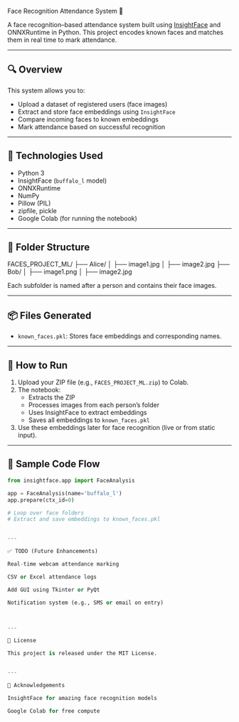 Face Recognition Attendance System 🎯

A face recognition–based attendance system built using [InsightFace](https://github.com/deepinsight/insightface) and ONNXRuntime in Python. This project encodes known faces and matches them in real time to mark attendance.

---

## 🔍 Overview

This system allows you to:

- Upload a dataset of registered users (face images)
- Extract and store face embeddings using `InsightFace`
- Compare incoming faces to known embeddings
- Mark attendance based on successful recognition

---

## 🧰 Technologies Used

- Python 3
- InsightFace (`buffalo_l` model)
- ONNXRuntime
- NumPy
- Pillow (PIL)
- zipfile, pickle
- Google Colab (for running the notebook)

---

## 📁 Folder Structure

FACES_PROJECT_ML/ ├── Alice/ │   ├── image1.jpg │   ├── image2.jpg ├── Bob/ │   ├── image1.png │   ├── image2.jpg

Each subfolder is named after a person and contains their face images.

---

## 📦 Files Generated

- `known_faces.pkl`: Stores face embeddings and corresponding names.

---

## 🚀 How to Run

1. Upload your ZIP file (e.g., `FACES_PROJECT_ML.zip`) to Colab.
2. The notebook:
   - Extracts the ZIP
   - Processes images from each person’s folder
   - Uses InsightFace to extract embeddings
   - Saves all embeddings to `known_faces.pkl`
3. Use these embeddings later for face recognition (live or from static input).

---

## 🧠 Sample Code Flow

```python
from insightface.app import FaceAnalysis

app = FaceAnalysis(name='buffalo_l')
app.prepare(ctx_id=0)

# Loop over face folders
# Extract and save embeddings to known_faces.pkl


---

✅ TODO (Future Enhancements)

Real-time webcam attendance marking

CSV or Excel attendance logs

Add GUI using Tkinter or PyQt

Notification system (e.g., SMS or email on entry)



---

📄 License

This project is released under the MIT License.


---

🙏 Acknowledgements

InsightFace for amazing face recognition models

Google Colab for free compute
